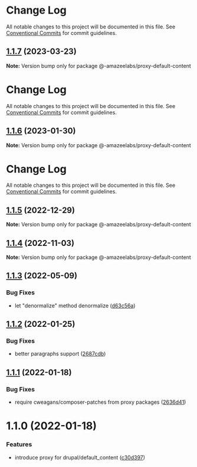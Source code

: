 # Change Log

All notable changes to this project will be documented in this file. See
[Conventional Commits](https://conventionalcommits.org) for commit guidelines.

## [1.1.7](https://github.com/AmazeeLabs/silverback-mono/compare/@-amazeelabs/proxy-default-content@1.1.6...@-amazeelabs/proxy-default-content@1.1.7) (2023-03-23)

**Note:** Version bump only for package @-amazeelabs/proxy-default-content

# Change Log

All notable changes to this project will be documented in this file. See
[Conventional Commits](https://conventionalcommits.org) for commit guidelines.

## [1.1.6](https://github.com/AmazeeLabs/silverback-mono/compare/@-amazeelabs/proxy-default-content@1.1.5...@-amazeelabs/proxy-default-content@1.1.6) (2023-01-30)

**Note:** Version bump only for package @-amazeelabs/proxy-default-content

# Change Log

All notable changes to this project will be documented in this file. See
[Conventional Commits](https://conventionalcommits.org) for commit guidelines.

## [1.1.5](https://github.com/AmazeeLabs/silverback-mono/compare/@-amazeelabs/proxy-default-content@1.1.4...@-amazeelabs/proxy-default-content@1.1.5) (2022-12-29)

**Note:** Version bump only for package @-amazeelabs/proxy-default-content

## [1.1.4](https://github.com/AmazeeLabs/silverback-mono/compare/@-amazeelabs/proxy-default-content@1.1.3...@-amazeelabs/proxy-default-content@1.1.4) (2022-11-03)

**Note:** Version bump only for package @-amazeelabs/proxy-default-content

## [1.1.3](https://github.com/AmazeeLabs/silverback-mono/compare/@-amazeelabs/proxy-default-content@1.1.2...@-amazeelabs/proxy-default-content@1.1.3) (2022-05-09)

### Bug Fixes

- let "denormalize" method denormalize
  ([d63c56a](https://github.com/AmazeeLabs/silverback-mono/commit/d63c56a817b8f2df41d5eab8511a599871664a46))

## [1.1.2](https://github.com/AmazeeLabs/silverback-mono/compare/@-amazeelabs/proxy-default-content@1.1.1...@-amazeelabs/proxy-default-content@1.1.2) (2022-01-25)

### Bug Fixes

- better paragraphs support
  ([2687cdb](https://github.com/AmazeeLabs/silverback-mono/commit/2687cdbfec4f7859d19165ebdd980d0e78442076))

## [1.1.1](https://github.com/AmazeeLabs/silverback-mono/compare/@-amazeelabs/proxy-default-content@1.1.0...@-amazeelabs/proxy-default-content@1.1.1) (2022-01-18)

### Bug Fixes

- require cweagans/composer-patches from proxy packages
  ([2636d41](https://github.com/AmazeeLabs/silverback-mono/commit/2636d4121ebc3474dd3e13240e30fe054f4acb57))

# 1.1.0 (2022-01-18)

### Features

- introduce proxy for drupal/default_content
  ([c30d397](https://github.com/AmazeeLabs/silverback-mono/commit/c30d397c0ff9815ee58aa1bf12f5274a6daa817c))
